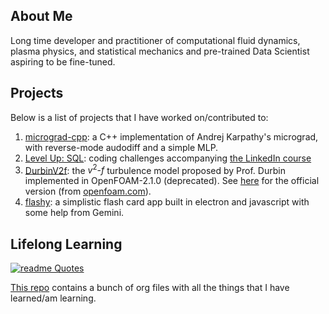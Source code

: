 ## About Me

Long time developer and practitioner of computational fluid dynamics, plasma physics, and statistical mechanics and pre-trained Data Scientist aspiring to be fine-tuned.

## Projects

Below is a list of projects that I have worked on/contributed to:

1. [micrograd-cpp](https://github.com/shynesyx/micrograd-cpp): a C++ implementation of Andrej Karpathy's micrograd, with reverse-mode audodiff and a simple MLP.
2. [Level Up: SQL](https://github.com/shynesyx/level-up-sql-3211372): coding challenges accompanying [the LinkedIn course](https://www.linkedin.com/learning/level-up-sql/sql-code-challenges)
3. [DurbinV2f](https://github.com/shynesyx/DurbinV2f): the $v^2\mbox{-}f$ turbulence model proposed by Prof. Durbin implemented in OpenFOAM-2.1.0 (deprecated). See [here](https://www.openfoam.com/documentation/guides/latest/doc/guide-turbulence-ras-v2-f.html) for the official version (from [openfoam.com](openfoam.com)).
4. [flashy](https://github.com/shynesyx/flashy): a simplistic flash card app built in electron and javascript with some help from Gemini.

## Lifelong Learning

[![readme Quotes](https://quotes-github-readme.vercel.app/api?quote=Stay%20Hungry,%20Stay%20Foolish&type=horizontal&theme=dark&author=Steve%20Jobs)](https://github.com/piyushsuthar/github-readme-quotes)

[This repo](https://github.com/shynesyx/lll) contains a bunch of org files with all the things that I have learned/am learning.

<!--
**shynesyx/shynesyx** is a ✨ _special_ ✨ repository because its `README.md` (this file) appears on your GitHub profile.

Here are some ideas to get you started:

- 🔭 I’m currently working on ...
- 🌱 I’m currently learning ...
- 👯 I’m looking to collaborate on ...
- 🤔 I’m looking for help with ...
- 💬 Ask me about ...
- 📫 How to reach me: ...
- 😄 Pronouns: ...
- ⚡ Fun fact: ...
-->
